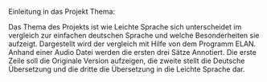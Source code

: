Einleitung in das Projekt Thema:

Das Thema des Projekts ist wie Leichte Sprache sich unterscheidet im vergleich zur einfachen deutschen Sprache und welche Besonderheiten sie aufzeigt.
Dargestellt wird der vergleich mit Hilfe von dem Programm ELAN. 
Anhand einer Audio Datei werden die ersten drei Sätze Annotiert. Die erste Zeile soll die Originale Version aufzeigen, die zweite stellt die Deutsche Übersetzung und die dritte die Übersetzung in die Leichte Sprache dar.
